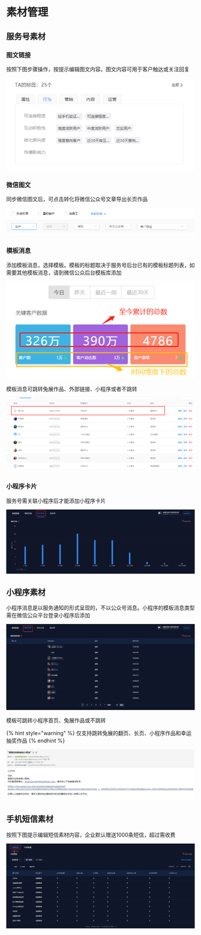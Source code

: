 # 素材管理

## 服务号素材

### 图文链接

按照下图步骤操作，按提示编辑图文内容。图文内容可用于客户触达或关注回复

![](.gitbook/assets/image%20%28158%29.png)

### 微信图文

同步微信图文后，可点击转化将微信公众号文章导出长页作品

![](.gitbook/assets/image%20%28104%29.png)

###  模板消息 

添加模板消息，选择模板。模板的标题取决于服务号后台已有的模板标题列表，如需要其他模板消息，请到微信公众后台模板库添加

![](.gitbook/assets/image%20%288%29.png)

模板消息可跳转兔展作品、外部链接、小程序或者不跳转

![](.gitbook/assets/image%20%28201%29.png)

### 小程序卡片

服务号需关联小程序后才能添加小程序卡片

![](.gitbook/assets/image%20%28212%29.png)

## 小程序素材

小程序消息是以服务通知的形式呈现的，不以公众号消息。小程序的模板消息类型需在微信公众平台登录小程序后添加

![](.gitbook/assets/image%20%28167%29.png)

模板可跳转小程序首页、兔展作品或不跳转

{% hint style="warning" %}
仅支持跳转兔展的翻页、长页、小程序作品和幸运抽奖作品
{% endhint %}

![](.gitbook/assets/image%20%28205%29.png)

## 手机短信素材

按照下图提示编辑短信素材内容，企业默认赠送1000条短信，超过需收费

![](.gitbook/assets/image%20%28251%29.png)

